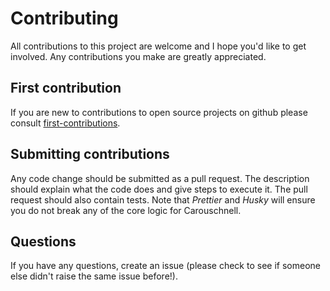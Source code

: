 # Contributing

All contributions to this project are welcome and I hope you'd like to get involved. Any contributions you make are greatly appreciated.

## First contribution

If you are new to contributions to open source projects on github please consult [first-contributions](https://github.com/firstcontributions/first-contributions).

## Submitting contributions

Any code change should be submitted as a pull request. The description should explain what the code does and give steps to execute it. The pull request should also contain tests. Note that _Prettier_ and _Husky_ will ensure you do not break any of the core logic for Carouschnell.

## Questions

If you have any questions, create an issue (please check to see if someone else didn't raise the same issue before!).
